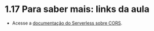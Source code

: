 # 1.17 Para saber mais: links da aula

- Acesse a [documentação do Serverless sobre CORS](https://www.serverless.com/framework/docs/providers/aws/events/http-api/).